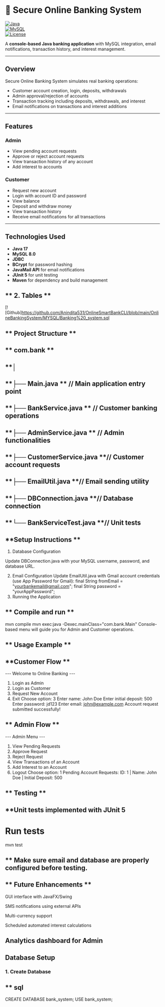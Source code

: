 # 🏦 Secure Online Banking System

[![Java](https://img.shields.io/badge/Java-17-blue)](https://www.oracle.com/java/)  
[![MySQL](https://img.shields.io/badge/MySQL-8.0-blue)](https://www.mysql.com/)  
[![License](https://img.shields.io/badge/License-MIT-green)](LICENSE)

A **console-based Java banking application** with MySQL integration, email notifications, transaction history, and interest management.

---

## **Overview**

Secure Online Banking System simulates real banking operations:

- Customer account creation, login, deposits, withdrawals  
- Admin approval/rejection of accounts  
- Transaction tracking including deposits, withdrawals, and interest  
- Email notifications on transactions and interest additions

---

## **Features**

### **Admin**
- View pending account requests  
- Approve or reject account requests  
- View transaction history of any account  
- Add interest to accounts

### **Customer**
- Request new account  
- Login with account ID and password  
- View balance  
- Deposit and withdraw money  
- View transaction history  
- Receive email notifications for all transactions  

---

## **Technologies Used**

- **Java 17**  
- **MySQL 8.0**  
- **JDBC**  
- **BCrypt** for password hashing  
- **JavaMail API** for email notifications  
- **JUnit 5** for unit testing  
- **Maven** for dependency and build management  

## ** 2. Tables ** 
[![Github]https://github.com/Anindita531/OnlineSmartBankCLI/blob/main/OnlineBankingSystem/MYSQL/Banking%20_system.sql

## ** Project Structure  **
## ** com.bank **
## **│
## **├── Main.java  **          // Main application entry point
## **├── BankService.java  **   // Customer banking operations
## **├── AdminService.java   ** // Admin functionalities
## **├── CustomerService.java **// Customer account requests
## **├── EmailUtil.java       **// Email sending utility
## **├── DBConnection.java    **// Database connection
## **└── BankServiceTest.java **// Unit tests

## **Setup Instructions **
1. Database Configuration

Update DBConnection.java with your MySQL username, password, and database URL.

2. Email Configuration
 Update EmailUtil.java with Gmail account credentials (use App Password for Gmail):
final String fromEmail = "yourbankemail@gmail.com";
 final String password = "yourAppPassword";
 3. Running the Application
## ** Compile and run ** 
 mvn compile
mvn exec:java -Dexec.mainClass="com.bank.Main"
Console-based menu will guide you for Admin and Customer operations.

## ** Usage Example **
## **Customer Flow **
--- Welcome to   Online Banking ---
 1. Login as Admin
 2. Login as Customer
3. Request New Account
4. Exit
Choose option: 3
 Enter name: John Doe
Enter initial deposit: 500
Enter password: jd123
Enter email: john@example.com
Account request submitted successfully!

## ** Admin Flow **
--- Admin Menu ---
1. View Pending Requests
2. Approve Request
3. Reject Request
4. View Transactions of an Account
5. Add Interest to an Account
6. Logout
 Choose option: 1
Pending Account Requests:
ID: 1 | Name: John Doe | Initial Deposit: 500

## ** Testing **

## **Unit tests implemented with JUnit 5

# Run tests
mvn test


## ** Make sure email and database are properly configured before testing.

## ** Future Enhancements **

 GUI interface with JavaFX/Swing

SMS notifications using external APIs

Multi-currency support

Scheduled automated interest calculations

Analytics dashboard for Admin
---

## **Database Setup**

### **1. Create Database**
## ** sql
CREATE DATABASE bank_system;
USE bank_system;
